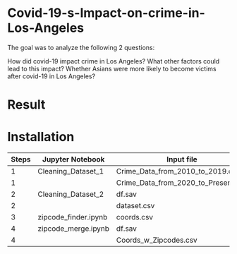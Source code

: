 # Covid-19-s-Impact-on-crime-in-Los-Angeles

The goal was to analyze the following 2 questions:

How did covid-19 impact crime in Los Angeles? What other factors could lead to this impact?
Whether Asians were more likely to become victims after covid-19 in Los Angeles?


# Result

# Installation

| Steps | Jupyter Notebook | Input file | Output file |
| --- | --- | --- | --- |
| 1 | Cleaning_Dataset_1 | Crime_Data_from_2010_to_2019.csv | df.sav |
| 1 |  | Crime_Data_from_2020_to_Present.csv | dataset.csv |
| 2 | Cleaning_Dataset_2 | df.sav | df.sav |
| 2 |  | dataset.csv | dataset.csv |
| 3 | zipcode_finder.ipynb | coords.csv | Coords_w_Zipcodes.csv |
| 4 | zipcode_merge.ipynb | df.sav | dataset_w_Zipcode.csv |
| 4 |  | Coords_w_Zipcodes.csv |  |
